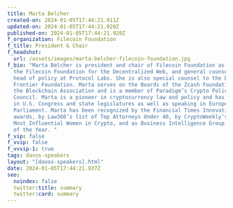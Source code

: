 ```yaml
---
title: Marta Belcher
created-on: 2024-01-05T17:44:21.911Z
updated-on: 2024-01-05T17:44:21.920Z
published-on: 2024-01-05T17:44:21.928Z
f_organization: Filecoin Foundation
f_title: President & Chair
f_headshot:
  url: /assets/images/marta-belcher-filecoin-foundation.jpg
f_bio: "Marta Belcher is president and chair of Filecoin Foundation as well as
  the Filecoin Foundation for the Decentralized Web, and general counsel and
  head of policy at Protocol Labs. She is also special counsel to the Electronic
  Frontier Foundation. Marta serves on the Boards of the Zcash Foundation and
  the Blockchain Association and is a member of Paradigm’s Crypto Policy
  Council. Marta is a pioneer in cryptocurrency law and policy and has testified
  in U.S. Congress and state legislatures as well as speaking in European
  Parliament. Marta has been recognized by the Financial Times Innovative Lawyer
  awards, by Law360’s list of Top Attorneys Under 40, by CryptoWeekly’s list of
  Most Influential Women in Crypto, and as Business Intelligence Group’s Woman
  of the Year. "
f_vip: false
f_vvip: false
f_vvvip-1: true
tags: davos-speakers
layout: "[davos-speakers].html"
date: 2024-01-05T17:44:21.937Z
seo:
  noindex: false
  twitter:title: summary
  twitter:card: summary
---
```


